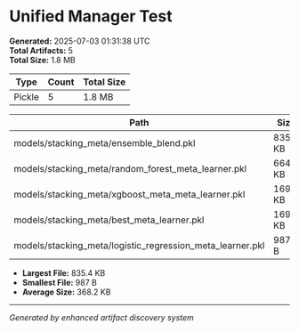 # Unified Manager Test

**Generated:** 2025-07-03 01:31:38 UTC  
**Total Artifacts:** 5  
**Total Size:** 1.8 MB


| Type | Count | Total Size |
|------|-------|------------|
| Pickle | 5 | 1.8 MB |



| Path | Size | Type |
|------|------|------|
| models/stacking_meta/ensemble_blend.pkl | 835.4 KB | Pickle |
| models/stacking_meta/random_forest_meta_learner.pkl | 664.7 KB | Pickle |
| models/stacking_meta/xgboost_meta_meta_learner.pkl | 169.9 KB | Pickle |
| models/stacking_meta/best_meta_learner.pkl | 169.9 KB | Pickle |
| models/stacking_meta/logistic_regression_meta_learner.pkl | 987 B | Pickle |



- **Largest File:** 835.4 KB
- **Smallest File:** 987 B
- **Average Size:** 368.2 KB

---
*Generated by enhanced artifact discovery system*

